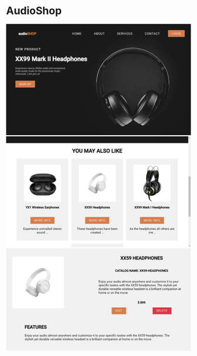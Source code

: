 # AudioShop


![Home](./preview/home.png)
![Products](./preview/products.png)
![Details](./preview/detail.png)
